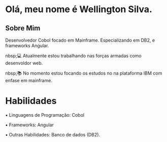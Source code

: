 <!DOCTYPE html>
<h1>Olá, meu nome é Wellington Silva.</h1>
<h2>Sobre Mim</h2>
<body>
<p>Desenvolvedor Cobol focado em Mainframe. Especializando em DB2, e frameworks Angular.</p>

<p> nbsp;💻 Atualmente estou trabalhando nas forças armadas como desenvoldor web.</p>
<p> nbsp;📚 No momento estou focando os estudos no na plataforma IBM com enfase em mainframe.</p>
<h1>Habilidades</h1>

<p> ▪ Linguagens de Programação: Cobol</p>
<p> ▪ Frameworks: Angular</p>
<p> ▪ Outras Habilidades: Banco de dados (DB2).</p>


</body>

</html>
